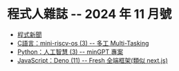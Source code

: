 # 程式人雜誌 -- 2024 年 11 月號

* [程式新聞](_editor/news.md)
* [C語言：mini-riscv-os (3) -- 多工 Multi-Tasking](c/README.md)
* [Python：人工智慧 (3) -- minGPT 專案](python/README.md)
* [JavaScript：Deno (11) -- Fresh 全端框架(類似 next.js)](javascript/README.md)
